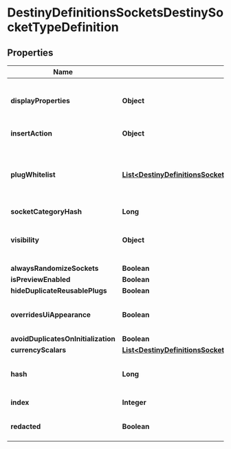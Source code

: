 
# DestinyDefinitionsSocketsDestinySocketTypeDefinition

## Properties
Name | Type | Description | Notes
------------ | ------------- | ------------- | -------------
**displayProperties** | **Object** | There are fields for this display data, but they appear to be unpopulated as of now. I am not sure where in the UI these would show if they even were populated, but I will continue to return this data in case it becomes useful. |  [optional]
**insertAction** | **Object** | Defines what happens when a plug is inserted into sockets of this type. |  [optional]
**plugWhitelist** | [**List&lt;DestinyDefinitionsSocketsDestinyPlugWhitelistEntryDefinition&gt;**](DestinyDefinitionsSocketsDestinyPlugWhitelistEntryDefinition.md) | A list of Plug \&quot;Categories\&quot; that are allowed to be plugged into sockets of this type.  These should be compared against a given plug item&#39;s DestinyInventoryItemDefinition.plug.plugCategoryHash, which indicates the plug item&#39;s category.  If the plug&#39;s category matches any whitelisted plug, or if the whitelist is empty, it is allowed to be inserted. |  [optional]
**socketCategoryHash** | **Long** |  |  [optional]
**visibility** | **Object** | Sometimes a socket isn&#39;t visible. These are some of the conditions under which sockets of this type are not visible. Unfortunately, the truth of visibility is much, much more complex. Best to rely on the live data for whether the socket is visible and enabled. |  [optional]
**alwaysRandomizeSockets** | **Boolean** |  |  [optional]
**isPreviewEnabled** | **Boolean** |  |  [optional]
**hideDuplicateReusablePlugs** | **Boolean** |  |  [optional]
**overridesUiAppearance** | **Boolean** | This property indicates if the socket type determines whether Emblem icons and nameplates should be overridden by the inserted plug item&#39;s icon and nameplate. |  [optional]
**avoidDuplicatesOnInitialization** | **Boolean** |  |  [optional]
**currencyScalars** | [**List&lt;DestinyDefinitionsSocketsDestinySocketTypeScalarMaterialRequirementEntry&gt;**](DestinyDefinitionsSocketsDestinySocketTypeScalarMaterialRequirementEntry.md) |  |  [optional]
**hash** | **Long** | The unique identifier for this entity. Guaranteed to be unique for the type of entity, but not globally.  When entities refer to each other in Destiny content, it is this hash that they are referring to. |  [optional]
**index** | **Integer** | The index of the entity as it was found in the investment tables. |  [optional]
**redacted** | **Boolean** | If this is true, then there is an entity with this identifier/type combination, but BNet is not yet allowed to show it. Sorry! |  [optional]



